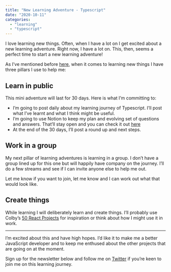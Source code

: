 ```yaml
---
title: "New Learning Adventure - Typescript"
date: "2020-10-11"
categories: 
  - "learning"
  - "typescript"
---
```


I love learning new things. Often, when I have a lot on I get excited about a new learning adventure. Right now, I have a lot on. This, then, seems a perfect time to start a new learning adventure!

As I’ve mentioned before [here](https://www.kevincunningham.co.uk/posts/pillars-of-learning/), when it comes to learning new things I have three pillars I use to help me:

## Learn in public

This mini adventure will last for 30 days. Here is what I’m committing to:

- I’m going to post daily about my learning journey of Typescript. I’ll post what I’ve learnt and what I think might be useful.
- I’m going to use Notion to keep my plan and evolving set of questions and answers. That’ll stay open and you can check it out [here](https://www.notion.so/Typescript-33bbd192704243029147f8fbdf1ad269)
- At the end of the 30 days, I’ll post a round up and next steps.

## Work in a group

My next pillar of learning adventures is learning in a group. I don’t have a group lined up for this one but will happily have company on the journey. I’ll do a few streams and see if I can invite anyone else to help me out.

Let me know if you want to join, let me know and I can work out what that would look like.

## Create things

While learning I will deliberately learn and create things. I’ll probably use Colby’s [50 React Projects](https://50reactprojects.com) for inspiration or think about how I might use it in work.

* * *

I’m excited about this and have high hopes. I’d like it to make me a better JavaScript developer and to keep me enthused about the other projects that are going on at the moment.

Sign up for the newsletter below and follow me on [Twitter](https://twitter.com/dolearning) if you’re keen to join me on this learning journey.
